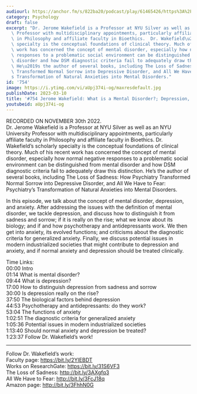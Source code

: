 ```yaml
---
audiourl: https://anchor.fm/s/822ba20/podcast/play/61465426/https%3A%2F%2Fd3ctxlq1ktw2nl.cloudfront.net%2Fstaging%2F2022-10-30%2Ff5726f4d-02b5-7828-7cbd-6c9f4c9eab28.m4a
category: Psychology
draft: false
excerpt: "Dr. Jerome Wakefield is a Professor at NYU Silver as well as an NYU University\
  \ Professor with multidisciplinary appointments, particularly affiliate faculty\
  \ in Philosophy and affiliate faculty in Bioethics.  Dr. Wakefield\u2019s scholarly\
  \ specialty is the conceptual foundations of clinical theory. Much of his recent\
  \ work has concerned the concept of mental disorder, especially how normal negative\
  \ responses to a problematic social environment can be distinguished from mental\
  \ disorder and how DSM diagnostic criteria fail to adequately draw this distinction.\
  \ He\u2019s the author of several books, including The Loss of Sadness: How Psychiatry\
  \ Transformed Normal Sorrow into Depressive Disorder, and All We Have to Fear: Psychiatry\u2019\
  s Transformation of Natural Anxieties into Mental Disorders."
id: '754'
image: https://i.ytimg.com/vi/aUpj374i-og/maxresdefault.jpg
publishDate: 2023-03-10
title: '#754 Jerome Wakefield: What is a Mental Disorder?; Depression, and Anxiety'
youtubeid: aUpj374i-og
---
```

<div class="timelinks">

RECORDED ON NOVEMBER 30th 2022.  
Dr. Jerome Wakefield is a Professor at NYU Silver as well as an NYU University Professor with multidisciplinary appointments, particularly affiliate faculty in Philosophy and affiliate faculty in Bioethics.  Dr. Wakefield’s scholarly specialty is the conceptual foundations of clinical theory. Much of his recent work has concerned the concept of mental disorder, especially how normal negative responses to a problematic social environment can be distinguished from mental disorder and how DSM diagnostic criteria fail to adequately draw this distinction. He’s the author of several books, including The Loss of Sadness: How Psychiatry Transformed Normal Sorrow into Depressive Disorder, and All We Have to Fear: Psychiatry’s Transformation of Natural Anxieties into Mental Disorders.

In this episode, we talk about the concept of mental disorder, depression, and anxiety. After addressing the issues with the definition of mental disorder, we tackle depression, and discuss how to distinguish it from sadness and sorrow; if it is really on the rise; what we know about its biology; and if and how psychotherapy and antidepressants work. We then get into anxiety, its evolved functions; and criticisms about the diagnostic criteria for generalized anxiety. Finally, we discuss potential issues in modern industrialized societies that might contribute to depression and anxiety, and if normal anxiety and depression should be treated clinically.

Time Links:  
<time>00:00</time> Intro  
<time>01:14</time> What is mental disorder?  
<time>09:44</time> What is depression?  
<time>17:00</time> How to distinguish depression from sadness and sorrow  
<time>30:00</time> Is depression really on the rise?  
<time>37:50</time> The biological factors behind depression  
<time>44:53</time> Psychotherapy and antidepressants: do they work?  
<time>53:04</time> The functions of anxiety  
<time>1:02:51</time> The diagnostic criteria for generalized anxiety  
<time>1:05:36</time> Potential issues in modern industrialized societies  
<time>1:13:40</time> Should normal anxiety and depression be treated?  
<time>1:23:37</time> Follow Dr. Wakefield’s work!

---

Follow Dr. Wakefield’s work:  
Faculty page: https://bit.ly/2YIEBDT  
Works on ResearchGate: https://bit.ly/31S6VF3  
The Loss of Sadness: http://bit.ly/3AXgfq3  
All We Have to Fear: http://bit.ly/3FcJ18q  
Amazon page: http://bit.ly/3FhhN0G
</div>

